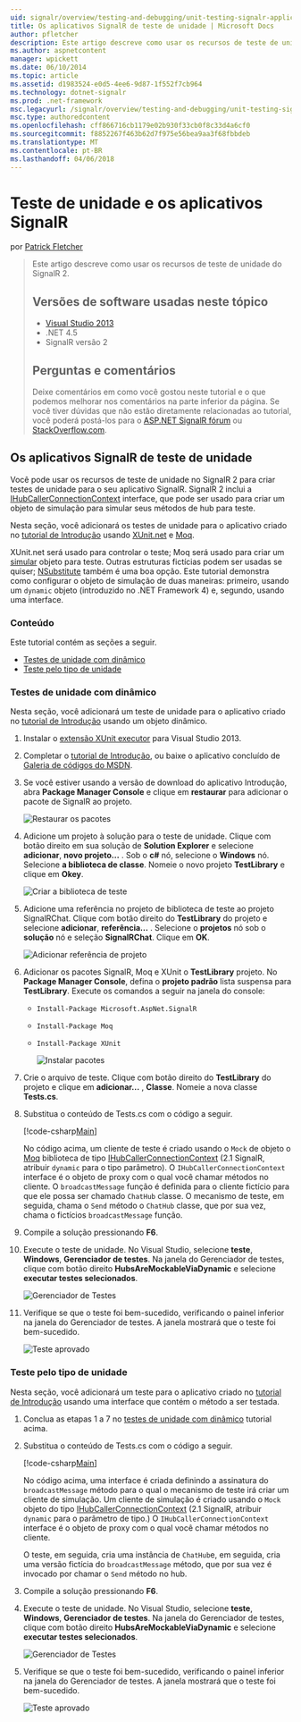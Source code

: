 ```yaml
---
uid: signalr/overview/testing-and-debugging/unit-testing-signalr-applications
title: Os aplicativos SignalR de teste de unidade | Microsoft Docs
author: pfletcher
description: Este artigo descreve como usar os recursos de teste de unidade do SignalR 2.0.
ms.author: aspnetcontent
manager: wpickett
ms.date: 06/10/2014
ms.topic: article
ms.assetid: d1983524-e0d5-4ee6-9d87-1f552f7cb964
ms.technology: dotnet-signalr
ms.prod: .net-framework
msc.legacyurl: /signalr/overview/testing-and-debugging/unit-testing-signalr-applications
msc.type: authoredcontent
ms.openlocfilehash: cff866716cb1179e02b930f33cb0f8c33d4a6cf0
ms.sourcegitcommit: f8852267f463b62d7f975e56bea9aa3f68fbbdeb
ms.translationtype: MT
ms.contentlocale: pt-BR
ms.lasthandoff: 04/06/2018
---
```

<a name="unit-testing-signalr-applications"></a>Teste de unidade e os aplicativos SignalR
====================
por [Patrick Fletcher](https://github.com/pfletcher)

> Este artigo descreve como usar os recursos de teste de unidade do SignalR 2. 
> 
> ## <a name="software-versions-used-in-this-topic"></a>Versões de software usadas neste tópico
> 
> 
> - [Visual Studio 2013](https://www.microsoft.com/visualstudio/eng/2013-downloads)
> - .NET 4.5
> - SignalR versão 2
>   
> 
> 
> ## <a name="questions-and-comments"></a>Perguntas e comentários
> 
> Deixe comentários em como você gostou neste tutorial e o que podemos melhorar nos comentários na parte inferior da página. Se você tiver dúvidas que não estão diretamente relacionadas ao tutorial, você poderá postá-los para o [ASP.NET SignalR fórum](https://forums.asp.net/1254.aspx/1?ASP+NET+SignalR) ou [StackOverflow.com](http://stackoverflow.com/).


<a id="unit"></a>
## <a name="unit-testing-signalr-applications"></a>Os aplicativos SignalR de teste de unidade

Você pode usar os recursos de teste de unidade no SignalR 2 para criar testes de unidade para o seu aplicativo SignalR. SignalR 2 inclui a [IHubCallerConnectionContext](https://msdn.microsoft.com/library/microsoft.aspnet.signalr.hubs.ihubcallerconnectioncontext(v=vs.118).aspx) interface, que pode ser usado para criar um objeto de simulação para simular seus métodos de hub para teste.

Nesta seção, você adicionará os testes de unidade para o aplicativo criado no [tutorial de Introdução](../getting-started/tutorial-getting-started-with-signalr.md) usando [XUnit.net](https://github.com/xunit/xunit) e [Moq](https://github.com/Moq/moq4).

XUnit.net será usado para controlar o teste; Moq será usado para criar um [simular](http://en.wikipedia.org/wiki/Mock_object) objeto para teste. Outras estruturas fictícias podem ser usadas se quiser; [NSubstitute](http://nsubstitute.github.io/) também é uma boa opção. Este tutorial demonstra como configurar o objeto de simulação de duas maneiras: primeiro, usando um `dynamic` objeto (introduzido no .NET Framework 4) e, segundo, usando uma interface.

### <a name="contents"></a>Conteúdo

Este tutorial contém as seções a seguir.

- [Testes de unidade com dinâmico](#dynamic)
- [Teste pelo tipo de unidade](#type)

<a id="dynamic"></a>
### <a name="unit-testing-with-dynamic"></a>Testes de unidade com dinâmico

Nesta seção, você adicionará um teste de unidade para o aplicativo criado no [tutorial de Introdução](../getting-started/tutorial-getting-started-with-signalr.md) usando um objeto dinâmico.

1. Instalar o [extensão XUnit executor](https://visualstudiogallery.msdn.microsoft.com/463c5987-f82b-46c8-a97e-b1cde42b9099) para Visual Studio 2013.
2. Completar o [tutorial de Introdução](../getting-started/tutorial-getting-started-with-signalr.md), ou baixe o aplicativo concluído de [Galeria de códigos do MSDN](https://code.msdn.microsoft.com/SignalR-Getting-Started-b9d18aa9).
3. Se você estiver usando a versão de download do aplicativo Introdução, abra **Package Manager Console** e clique em **restaurar** para adicionar o pacote de SignalR ao projeto.

    ![Restaurar os pacotes](unit-testing-signalr-applications/_static/image1.png)
4. Adicione um projeto à solução para o teste de unidade. Clique com botão direito em sua solução de **Solution Explorer** e selecione **adicionar**, **novo projeto...** . Sob o **c#** nó, selecione o **Windows** nó. Selecione **a biblioteca de classe**. Nomeie o novo projeto **TestLibrary** e clique em **Okey**.

    ![Criar a biblioteca de teste](unit-testing-signalr-applications/_static/image2.png)
5. Adicione uma referência no projeto de biblioteca de teste ao projeto SignalRChat. Clique com botão direito do **TestLibrary** do projeto e selecione **adicionar**, **referência...** . Selecione o **projetos** nó sob o **solução** nó e seleção **SignalRChat**. Clique em **OK**.

    ![Adicionar referência de projeto](unit-testing-signalr-applications/_static/image3.png)
6. Adicionar os pacotes SignalR, Moq e XUnit o **TestLibrary** projeto. No **Package Manager Console**, defina o **projeto padrão** lista suspensa para **TestLibrary**. Execute os comandos a seguir na janela do console:

   - `Install-Package Microsoft.AspNet.SignalR`
   - `Install-Package Moq`
   - `Install-Package XUnit`

     ![Instalar pacotes](unit-testing-signalr-applications/_static/image4.png)
7. Crie o arquivo de teste. Clique com botão direito do **TestLibrary** do projeto e clique em **adicionar...** , **Classe**. Nomeie a nova classe **Tests.cs**.
8. Substitua o conteúdo de Tests.cs com o código a seguir.

    [!code-csharp[Main](unit-testing-signalr-applications/samples/sample1.cs)]

    No código acima, um cliente de teste é criado usando o `Mock` de objeto o [Moq](https://github.com/Moq/moq4) biblioteca de tipo [IHubCallerConnectionContext](https://msdn.microsoft.com/library/microsoft.aspnet.signalr.hubs.ihubcallerconnectioncontext(v=vs.118).aspx) (2.1 SignalR, atribuir `dynamic` para o tipo parâmetro). O `IHubCallerConnectionContext` interface é o objeto de proxy com o qual você chamar métodos no cliente. O `broadcastMessage` função é definida para o cliente fictício para que ele possa ser chamado `ChatHub` classe. O mecanismo de teste, em seguida, chama o `Send` método o `ChatHub` classe, que por sua vez, chama o fictícios `broadcastMessage` função.
9. Compile a solução pressionando **F6**.
10. Execute o teste de unidade. No Visual Studio, selecione **teste**, **Windows**, **Gerenciador de testes**. Na janela do Gerenciador de testes, clique com botão direito **HubsAreMockableViaDynamic** e selecione **executar testes selecionados**.

    ![Gerenciador de Testes](unit-testing-signalr-applications/_static/image5.png)
11. Verifique se que o teste foi bem-sucedido, verificando o painel inferior na janela do Gerenciador de testes. A janela mostrará que o teste foi bem-sucedido.

    ![Teste aprovado](unit-testing-signalr-applications/_static/image6.png)

<a id="type"></a>
### <a name="unit-testing-by-type"></a>Teste pelo tipo de unidade

Nesta seção, você adicionará um teste para o aplicativo criado no [tutorial de Introdução](../getting-started/tutorial-getting-started-with-signalr.md) usando uma interface que contém o método a ser testada.

1. Conclua as etapas 1 a 7 no [testes de unidade com dinâmico](#dynamic) tutorial acima.
2. Substitua o conteúdo de Tests.cs com o código a seguir.

    [!code-csharp[Main](unit-testing-signalr-applications/samples/sample2.cs)]

    No código acima, uma interface é criada definindo a assinatura do `broadcastMessage` método para o qual o mecanismo de teste irá criar um cliente de simulação. Um cliente de simulação é criado usando o `Mock` objeto do tipo [IHubCallerConnectionContext](https://msdn.microsoft.com/library/microsoft.aspnet.signalr.hubs.ihubcallerconnectioncontext(v=vs.118).aspx) (2.1 SignalR, atribuir `dynamic` para o parâmetro de tipo.) O `IHubCallerConnectionContext` interface é o objeto de proxy com o qual você chamar métodos no cliente.

    O teste, em seguida, cria uma instância de `ChatHub`e, em seguida, cria uma versão fictícia do `broadcastMessage` método, que por sua vez é invocado por chamar o `Send` método no hub.
3. Compile a solução pressionando **F6**.
4. Execute o teste de unidade. No Visual Studio, selecione **teste**, **Windows**, **Gerenciador de testes**. Na janela do Gerenciador de testes, clique com botão direito **HubsAreMockableViaDynamic** e selecione **executar testes selecionados**.

    ![Gerenciador de Testes](unit-testing-signalr-applications/_static/image7.png)
5. Verifique se que o teste foi bem-sucedido, verificando o painel inferior na janela do Gerenciador de testes. A janela mostrará que o teste foi bem-sucedido.

    ![Teste aprovado](unit-testing-signalr-applications/_static/image8.png)
